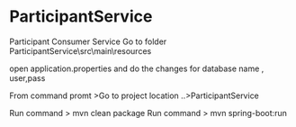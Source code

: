 # ParticipantService
Participant Consumer Service
Go to folder ParticipantService\src\main\resources

open application.properties and do the changes for database name , user,pass

From command promt >Go to project location ..>ParticipantService

Run command   >  mvn clean package
Run command   > mvn spring-boot:run
